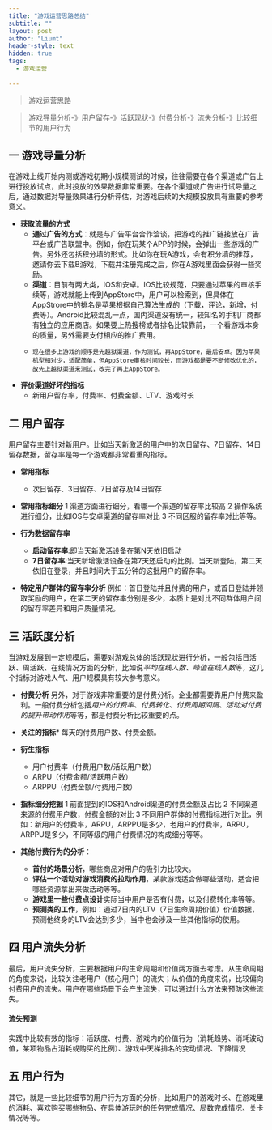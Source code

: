 ```yaml
---
title: "游戏运营思路总结"
subtitle: ""
layout: post
author: "Liumt"
header-style: text
hidden: true
tags:
  - 游戏运营
  
---
```

>游戏运营思路

>游戏导量分析-》用户留存-》活跃现状-》付费分析-》流失分析-》比较细节的用户行为


## 一 游戏导量分析
在游戏上线开始内测或游戏初期小规模测试的时候，往往需要在各个渠道或广告上进行投放试点，此时投放的效果数据非常重要。在各个渠道或广告进行试导量之后，通过数据对导量效果进行分析评估，对游戏后续的大规模投放具有重要的参考意义。

+ **获取流量的方式**
  + **通过广告的方式**：就是与广告平台合作洽谈，把游戏的推广链接放在广告平台或广告联盟中。例如，你在玩某个APP的时候，会弹出一些游戏的广告。另外还包括积分墙的形式。比如你在玩A游戏，会有积分墙的推荐，邀请你去下载B游戏，下载并注册完成之后，你在A游戏里面会获得一些奖励。
  + **渠道**：目前有两大类，IOS和安卓。IOS比较规范，只要通过苹果的审核手续等，游戏就能上传到AppStore中，用户可以检索到，但具体在AppStrore中的排名是苹果根据自己算法生成的（下载，评论，新增，付费等）。Android比较混乱一点，国内渠道没有统一，较知名的手机厂商都有独立的应用商店。如果要上热搜榜或者排名比较靠前，一个看游戏本身的质量，另外需要支付相应的推广费用。
  +     现在很多上游戏的顺序是先越狱渠道，作为测试，再AppStore，最后安卓。因为苹果机型相对少，适配简单，但AppStore审核时间较长，而游戏都是要不断修改优化的，故先上越狱渠道来测试，改完了再上AppStore。

+ **评价渠道好坏的指标**
  + 新用户留存率，付费率、付费金额、LTV、游戏时长


## 二 用户留存
用户留存主要针对新用户。比如当天新激活的用户中的次日留存、7日留存、14日留存数据，留存率是每一个游戏都非常看重的指标。

+ **常用指标**
	+ 次日留存、3日留存、7日留存及14日留存

+ **常用指标细分**
	1 渠道方面进行细分，看哪一个渠道的留存率比较高
	2 操作系统进行细分，比如IOS与安卓渠道的留存率对比
	3 不同区服的留存率对比等等。

+ **行为数据留存率**
	+ **启动留存率**:即当天新激活设备在第N天依旧启动
	+ **7日留存率**:当天新增激活设备在第7天还启动的比例。当天新登陆，第二天依旧在登录，并且时间大于五分钟的这批用户的留存率。

+ **特定用户群体的留存率分析**
例如：首日登陆并且付费的用户，或首日登陆并领取奖励的用户，在第二天的留存率分别是多少，本质上是对比不同群体用户间的留存率差异和用户质量情况。


## 三 活跃度分析
当游戏发展到一定规模后，需要对游戏总体的活跃现状进行分析，一般包括日活跃、周活跃、在线情况方面的分析，比如说*平均在线人数、峰值在线人数*等，这几个指标对游戏人气、用户规模具有较大参考意义。

+ **付费分析** 
另外，对于游戏非常重要的是付费分析。企业都需要靠用户付费来盈利。一般付费分析包括*用户的付费率、付费转化、付费周期间隔、活动对付费的提升带动作用*等等，都是付费分析比较重要的点。

+ **关注的指标***
每天的付费用户数、付费金额。

+ **衍生指标**
	+ 用户付费率（付费用户数/活跃用户数）
	+ ARPU（付费金额/活跃用户数）
	+ ARPPU（付费金额/付费用户数）

+ **指标细分挖掘**
	1 前面提到的IOS和Android渠道的付费金额及占比
	2 不同渠道来源的付费用户数，付费金额的对比
	3 不同用户群体的付费指标进行对比，例如：新用户的付费率，ARPU，ARPPU是多少，老用户的付费率，ARPU，ARPPU是多少，不同等级的用户付费情况的构成细分等等。

+ **其他付费行为的分析**：

	+ **首付的场景分析**，哪些商品对用户的吸引力比较大。
	+ **评估一个活动对游戏消费的拉动作用**，某款游戏适合做哪些活动，适合把哪些资源拿出来做活动等等。
	+ **游戏里一些付费点设计**实际当中用户是否有付费，以及付费转化率等等。
	+ **预测类的工作**，例如：通过7日内的LTV（7日生命周期价值）价值数据，预测他终身的LTV会达到多少，当中也会涉及一些其他指标的使用。


## 四 用户流失分析
最后，用户流失分析，主要根据用户的生命周期和价值两方面去考虑。从生命周期的角度来说，比较关注老用户（核心用户）的流失；从价值的角度来说，比较偏向付费用户的流失。用户在哪些场景下会产生流失，可以通过什么方法来预防这些流失。

#### 流失预测
  实践中比较有效的指标：活跃度、付费、游戏内的价值行为（消耗趋势、消耗波动值，某项物品占消耗或购买的比例）、游戏中天梯排名的变动情况、下降情况


## 五 用户行为
其它，就是一些比较细节的用户行为方面的分析，比如用户的游戏时长、在游戏里的消耗、喜欢购买哪些物品、在具体游玩时的任务完成情况、局数完成情况、关卡情况等等。
